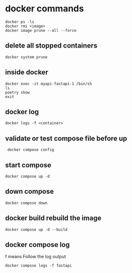 # docker commands

```
docker ps -ls
docker rmi <image>
docker image prune --all --force
```

## delete all stopped containers

```
docker system prune
```

## inside docker

```
docker exec -it myapi-fastapi-1 /bin/sh
ls
poetry show
exit
```

## docker log

```
docker logs -f <container>
```

## validate or test compose file before up

```
 docker compose config
```

## start compose

```
docker compose up -d
```

## down compose

```
docker compose down
```

## docker build rebuild the image

```
docker compose up -d --build
```

## docker compose log

f means Follow the log output

```
docker compose logs -f fastapi
```
